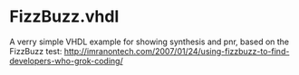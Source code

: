 FizzBuzz.vhdl
=============
A verry simple VHDL example for showing synthesis and pnr, based on the FizzBuzz test: <http://imranontech.com/2007/01/24/using-fizzbuzz-to-find-developers-who-grok-coding/>
